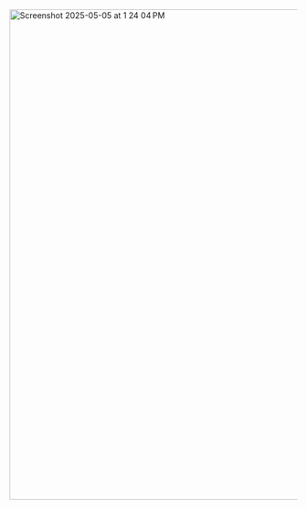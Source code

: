 <img width="860" alt="Screenshot 2025-05-05 at 1 24 04 PM" src="https://github.com/user-attachments/assets/8b64db62-9b6e-4438-aff8-f31d10d7fe22" />
